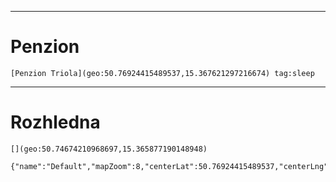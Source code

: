 
---
# Penzion
	[Penzion Triola](geo:50.76924415489537,15.367621297216674) tag:sleep 
---
# Rozhledna
	[](geo:50.74674210968697,15.365877190148948)




```mapview
{"name":"Default","mapZoom":8,"centerLat":50.76924415489537,"centerLng":15.367621297216674,"query":"","chosenMapSource":0,"showLinks":false,"linkColor":"red"}
```

